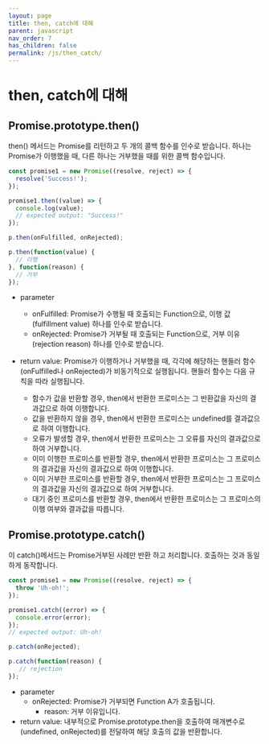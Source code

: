 ```yaml
---
layout: page
title: then, catch에 대해
parent: javascript
nav_order: 7
has_children: false
permalink: /js/then_catch/
---
```


# then, catch에 대해

## Promise.prototype.then()
then() 메서드는 Promise를 리턴하고 두 개의 콜백 함수를 인수로 받습니다. 하나는 Promise가 이행했을 때, 다른 하나는 거부했을 때를 위한 콜백 함수입니다.

``` js
const promise1 = new Promise((resolve, reject) => {
  resolve('Success!');
});

promise1.then((value) => {
  console.log(value);
  // expected output: "Success!"
});
```

``` js
p.then(onFulfilled, onRejected);

p.then(function(value) {
  // 이행
}, function(reason) {
  // 거부
});
```

- parameter
  - onFulfilled: Promise가 수행될 때 호출되는 Function으로, 이행 값(fulfillment value) 하나를 인수로 받습니다.
  - onRejected: Promise가 거부될 때 호출되는 Function으로, 거부 이유(rejection reason) 하나를 인수로 받습니다.

- return value: Promise가 이행하거나 거부했을 때, 각각에 해당하는 핸들러 함수(onFulfilled나 onRejected)가 비동기적으로 실행됩니다. 핸들러 함수는 다음 규칙을 따라 실행됩니다.
  - 함수가 값을 반환할 경우, then에서 반환한 프로미스는 그 반환값을 자신의 결과값으로 하여 이행합니다.
  - 값을 반환하지 않을 경우, then에서 반환한 프로미스는 undefined를 결과값으로 하여 이행합니다.
  - 오류가 발생할 경우, then에서 반환한 프로미스는 그 오류를 자신의 결과값으로 하여 거부합니다.
  - 이미 이행한 프로미스를 반환할 경우, then에서 반환한 프로미스는 그 프로미스의 결과값을 자신의 결과값으로 하여 이행합니다.
  - 이미 거부한 프로미스를 반환할 경우, then에서 반환한 프로미스는 그 프로미스의 결과값을 자신의 결과값으로 하여 거부합니다.
  - 대기 중인 프로미스를 반환할 경우, then에서 반환한 프로미스는 그 프로미스의 이행 여부와 결과값을 따릅니다.

## Promise.prototype.catch()
이 catch()메서드는 Promise거부된 사례만 반환 하고 처리합니다. 호출하는 것과 동일하게 동작합니다.

``` js
const promise1 = new Promise((resolve, reject) => {
  throw 'Uh-oh!';
});

promise1.catch((error) => {
  console.error(error);
});
// expected output: Uh-oh!
```

``` js
p.catch(onRejected);

p.catch(function(reason) {
   // rejection
});
```

- parameter
  - onRejected: Promise가 거부되면 Function A가 호출됩니다.
    - reason: 거부 이유입니다.
- return value: 내부적으로 Promise.prototype.then을 호출하여 매개변수로 (undefined, onRejected)를 전달하여 해당 호출의 값을 반환합니다.